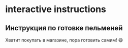 # interactive instructions

## Инструкция по готовке пельменей

Хватит покупать в магазине, пора готовить самим! 😄